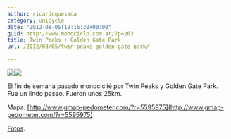 ```yaml
---
author: ricardoquesada
category: unicycle
date: "2012-08-05T19:16:30+00:00"
guid: http://www.monociclo.com.ar/?p=263
title: Twin Peaks + Golden Gate Park
url: /2012/08/05/twin-peaks-golden-gate-park/

---
```

![](https://lh3.googleusercontent.com/-ADcruVR4-q8/UB7GDMsUuII/AAAAAAAAnp4/tcRuPI1SN48/s640/IMG_1872.JPG)![](https://lh5.googleusercontent.com/-5LatI0VicIc/UB89xZooEOI/AAAAAAAAnwA/o9Tv3vx430g/s288/Screen%2520Shot%25202012-08-05%2520at%25208.43.58%2520PM.jpg)

El fin de semana pasado monociclié por Twin Peaks y Golden Gate Park. Fue un lindo paseo. Fueron unos 25km.

Mapa: [http://www.gmap-pedometer.com/?r=5595975](http://www.gmap-pedometer.com/?r=5595975)

[Fotos](https://photos.app.goo.gl/KKiGbitcDk39zWyeA).
